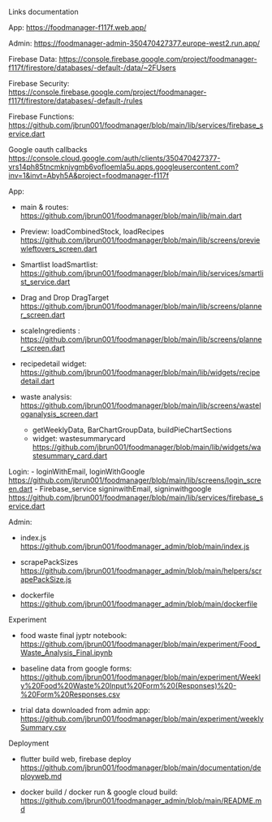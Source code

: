 Links documentation

App: https://foodmanager-f117f.web.app/

Admin: https://foodmanager-admin-350470427377.europe-west2.run.app/

Firebase Data: https://console.firebase.google.com/project/foodmanager-f117f/firestore/databases/-default-/data/~2FUsers

Firebase Security: https://console.firebase.google.com/project/foodmanager-f117f/firestore/databases/-default-/rules

Firebase Functions: https://github.com/jbrun001/foodmanager/blob/main/lib/services/firebase_service.dart


Google oauth callbacks https://console.cloud.google.com/auth/clients/350470427377-vrs14ph85tncmknjvgmb6vofloemla5u.apps.googleusercontent.com?inv=1&invt=Abyh5A&project=foodmanager-f117f

App: 
- main & routes: https://github.com/jbrun001/foodmanager/blob/main/lib/main.dart

- Preview: loadCombinedStock, loadRecipes https://github.com/jbrun001/foodmanager/blob/main/lib/screens/previewleftovers_screen.dart  

- Smartlist loadSmartlist: https://github.com/jbrun001/foodmanager/blob/main/lib/services/smartlist_service.dart

- Drag and Drop DragTarget  https://github.com/jbrun001/foodmanager/blob/main/lib/screens/planner_screen.dart

- scaleIngredients :  https://github.com/jbrun001/foodmanager/blob/main/lib/screens/planner_screen.dart

- recipedetail widget: https://github.com/jbrun001/foodmanager/blob/main/lib/widgets/recipedetail.dart

- waste analysis: https://github.com/jbrun001/foodmanager/blob/main/lib/screens/wasteloganalysis_screen.dart
    - getWeeklyData, BarChartGroupData, buildPieChartSections
    - widget:  wastesummarycard https://github.com/jbrun001/foodmanager/blob/main/lib/widgets/wastesummary_card.dart

Login:
    - loginWithEmail, loginWithGoogle https://github.com/jbrun001/foodmanager/blob/main/lib/screens/login_screen.dart
    - Firebase_service signinwithEmail, signinwithgoogle https://github.com/jbrun001/foodmanager/blob/main/lib/services/firebase_service.dart 

Admin:

- index.js https://github.com/jbrun001/foodmanager_admin/blob/main/index.js

- scrapePackSizes https://github.com/jbrun001/foodmanager_admin/blob/main/helpers/scrapePackSize.js

- dockerfile https://github.com/jbrun001/foodmanager_admin/blob/main/dockerfile



Experiment

- food waste final jyptr notebook: https://github.com/jbrun001/foodmanager/blob/main/experiment/Food_Waste_Analysis_Final.ipynb

- baseline data from google forms: https://github.com/jbrun001/foodmanager/blob/main/experiment/Weekly%20Food%20Waste%20Input%20Form%20(Responses)%20-%20Form%20Responses.csv

- trial data downloaded from admin app: https://github.com/jbrun001/foodmanager/blob/main/experiment/weeklySummary.csv


Deployment

- flutter build web, firebase deploy https://github.com/jbrun001/foodmanager/blob/main/documentation/deployweb.md

- docker build / docker run & google cloud build: https://github.com/jbrun001/foodmanager_admin/blob/main/README.md
